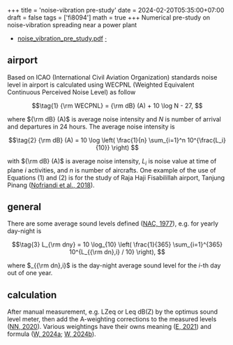 +++
title = 'noise-vibration pre-study'
date = 2024-02-20T05:35:00+07:00
draft = false
tags = ['fi8094']
math = true
+++
Numerical pre-study on noise-vibration spreading near a power plant
<!--more-->

+ [noise_vibration_pre_study.pdf](https://osf.io/z7gkf)
  [&middot;](https://osf.io/pwgz6)


## airport
Based on ICAO (International Civil Aviation Organization) standards
noise level in airport is calculated using WECPNL (Weighted Equivalent Continuous Perceived Noise Level) as follow

$$\tag{1}
{\rm WECPNL} = {\rm dB} (A) + 10 \log N - 27,
$$

where ${\rm dB} (A)$ is average noise intensity and $N$ is number of arrival and departures in 24 hours. The average noise intensity is

$$\tag{2}
{\rm dB} (A) = 10 \log \left( \frac{1}{n} \sum_{i=1}^n 10^{\frac{L_i}{10}} \right)
$$

with ${\rm dB} (A)$ is average noise intensity, $L_i$ is noise value at time of plane $i$ activities, and $n$ is number of aircrafts. One example of the use of Equations (1) and (2) is for the study of Raja Haji Fisabilillah airport, Tanjung Pinang ([Nofriandi et al., 2018](https://dx.doi.org/10.1088/1755-1315/106/1/012024)).


## general
There are some average sound levels defined ([NAC, 1977](https://apps.dtic.mil/sti/pdfs/ADA044384.pdf)), e.g. for yearly day-night is

$$\tag{3}
L_{\rm dny} = 10 \log_{10} \left( \frac{1}{365} \sum_{i=1}^{365} 10^{L_{{\rm dn},i} / 10} \right),
$$

where $_{{\rm dn},i}$ is the day-night average sound level for the $i$-th day out of one year.


## calculation
After manual measurement, e.g. LZeq or Leq dB(Z) by the optimus sound level meter, then add the A-weighting corrections to the measured levels ([NN, 2020](https://www.cirrusresearch.co.uk/blog/2020/03/calculation-of-dba-from-octave-band-sound-pressure-levels/)). Various weightings have their owns meaning ([E, 2021](https://envirotecmagazine.com/2021/09/09/noise-frequency-weightings-a-quick-guide/)) and formula ([W, 2024a](https://w.wiki/9DWy); [W, 2024b](https://w.wiki/9DX2)).
